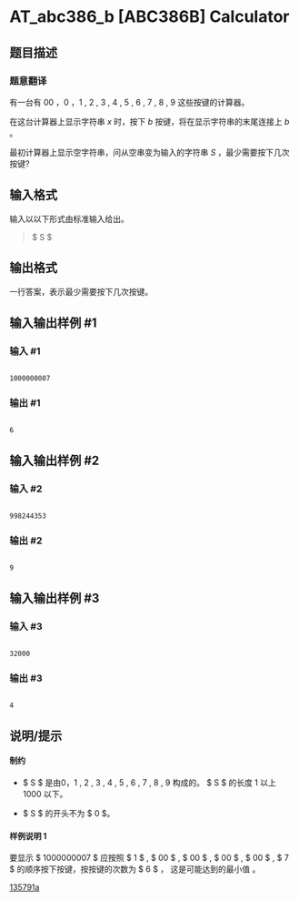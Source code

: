 # AT_abc386_b [ABC386B] Calculator

## 题目描述

### 题意翻译


有一台有 $00$ ，$0$ ，$1$ , $2$ , $3$ , $4$ , $5$ , $6$ , $7$ , $8$ , $9$ 这些按键的计算器。

在这台计算器上显示字符串 $x$ 时，按下 $b$ 按键，将在显示字符串的末尾连接上 $b$ 。

最初计算器上显示空字符串，问从空串变为输入的字符串 $S$ ，最少需要按下几次按键?

## 输入格式

输入以以下形式由标准输入给出。
> $ S $

## 输出格式

一行答案，表示最少需要按下几次按键。

## 输入输出样例 #1

### 输入 #1

```
1000000007
```

### 输出 #1

```
6
```

## 输入输出样例 #2

### 输入 #2

```
998244353
```

### 输出 #2

```
9
```

## 输入输出样例 #3

### 输入 #3

```
32000
```

### 输出 #3

```
4
```

## 说明/提示

#### 制约
- $ S $ 是由$0$，$1$ , $2$ , $3$ , $4$ , $5$ , $6$ , $7$ , $8$ , $9$ 构成的。  $ S $ 的长度 $1$ 以上 $1000$ 以下。
- $ S $ 的开头不为 $ 0 $。

#### 样例说明 **1** 

要显示 $ 1000000007 $ 应按照 $ 1 $ , $ 00 $ , $ 00 $ , $ 00 $ , $ 00 $ , $ 7 $ 的顺序按下按键，按按键的次数为 $ 6 $ ， 这是可能达到的最小值 。

[135791a](https://www.luogu.com.cn/user/1023960)